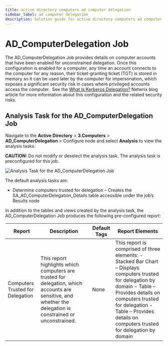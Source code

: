 ```yaml
---
title: active directory computers ad computer delegation
sidebar_label: ad computer delegation
description: Solution guide for active directory computers ad computer delegation including implementation steps, configuration, and best practices.
---
```


# AD_ComputerDelegation Job

The AD_ComputerDelegation Job provides details on computer accounts that have been enabled for
unconstrained delegation. Once this configuration is enabled for a computer, any time an account
connects to the computer for any reason, their ticket-granting ticket (TGT) is stored in memory so
it can be used later by the computer for impersonation, which exposes a significant security risk in
cases where privileged accounts access the computer.  See the
[What Is Kerberos Delegation?](https://blog.netwrix.com/2021/11/30/what-is-kerberos-delegation-an-overview-of-kerberos-delegation/) Netwrix
blog article for more information about this configuration and the related security risks.

## Analysis Task for the AD_ComputerDelegation Job

Navigate to the **Active Directory** > **3.Computers** > **AD_ComputerDelegation** > Configure node
and select **Analysis** to view the analysis tasks.

**CAUTION:** Do not modify or deselect the analysis task. The analysis task is preconfigured for
this job.

![Analysis Task for the AD_ComputerDelegation Job](/img/product_docs/accessanalyzer/solutions/activedirectory/computers/computerdelegationanalysis.webp)

The default analysis tasks are:

- Determine computers trusted for delegation – Creates the SA_AD_ComputerDelegation_Details table
  accessible under the job’s Results node

In addition to the tables and views created by the analysis task, the AD_ComputerDelegation Job
produces the following pre-configured report:

| Report                           | Description                                                                                                                                                  | Default Tags | Report Elements                                                                                                                                                                                                                                               |
| -------------------------------- | ------------------------------------------------------------------------------------------------------------------------------------------------------------ | ------------ | ------------------------------------------------------------------------------------------------------------------------------------------------------------------------------------------------------------------------------------------------------------- |
| Computers Trusted for Delegation | This report highlights which computers are trusted for delegation, which accounts are sensitive, and whether the delegation is constrained or unconstrained. | None         | This report is comprised of three elements: - Stacked Bar Chart – Displays computers trusted for delegation by domain - Table – Provides details on computers trusted for delegation - Table – Provides details on computers trusted for delegation by domain |
